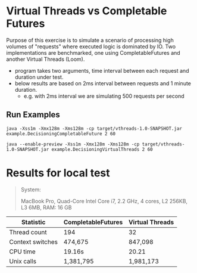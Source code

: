 # Virtual Threads vs Completable Futures

Purpose of this exercise is to simulate a scenario of processing high volumes of "requests" 
where executed logic is dominated by IO. Two implementations are benchmarked, one using CompletableFutures and another Virtual Threads (Loom).

- program takes two arguments, time interval between each request and duration under test.
- below results are based on 2ms interval between requests and 1 minute duration.
  - e.g. with 2ms interval we are simulating 500 requests per second

## Run Examples

`java -Xss1m -Xmx128m -Xms128m -cp target/vthreads-1.0-SNAPSHOT.jar example.DecisioningCompletableFuture 2 60`

`java --enable-preview -Xss1m -Xmx128m -Xms128m -cp target/vthreads-1.0-SNAPSHOT.jar example.DecisioningVirtualThreads 2 60`


# Results for local test

>System: 
> 
> MacBook Pro, 
> Quad-Core Intel Core i7, 
> 2.2 GHz, 
> 4 cores,
> L2 256KB,
> L3 6MB,
> RAM: 16 GB



| Statistic        | CompletableFutures | Virtual Threads |
|------------------|--------------------|-----------------|
| Thread count     | 194                | 32              |
| Context switches | 474,675            | 847,098         |
| CPU time         | 19.16s             | 20.21           |
| Unix calls       | 1,381,795          | 1,981,173       |